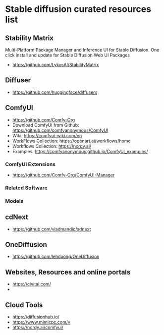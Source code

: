 # Stable diffusion curated resources list

## Stability Matrix
Multi-Platform Package Manager and Inference UI for Stable Diffusion. One click install and update for Stable Diffusion Web UI Packages
  - https://github.com/LykosAI/StabilityMatrix
    
## Diffuser
  - https://github.com/huggingface/diffusers

## ComfyUI 
  - https://github.com/Comfy-Org
  - Download ComfyUI from Github: https://github.com/comfyanonymous/ComfyUI
  - Wiki: https://comfyui-wiki.com/en
  - WorkFlows Collection: https://openart.ai/workflows/home
  - Workflows Collection: https://nordy.ai/
  - Examples: https://comfyanonymous.github.io/ComfyUI_examples/

### ComfyUI Extensions
  - https://github.com/Comfy-Org/ComfyUI-Manager

### Related Software
  
### Models



## cdNext
  - https://github.com/vladmandic/sdnext 
  

  
## OneDiffusion
  - https://github.com/lehduong/OneDiffusion

## Websites, Resources and online portals
  - https://civitai.com/
  - 
## Cloud Tools
  - https://diffusionhub.io/
  - https://www.mimicpc.com/v
  - https://nordy.ai/comfyui/
